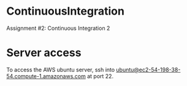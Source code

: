 # ContinuousIntegration
Assignment #2: Continuous Integration 2
# Server access
To access the AWS ubuntu server, ssh into ubuntu@ec2-54-198-38-54.compute-1.amazonaws.com at port 22.
